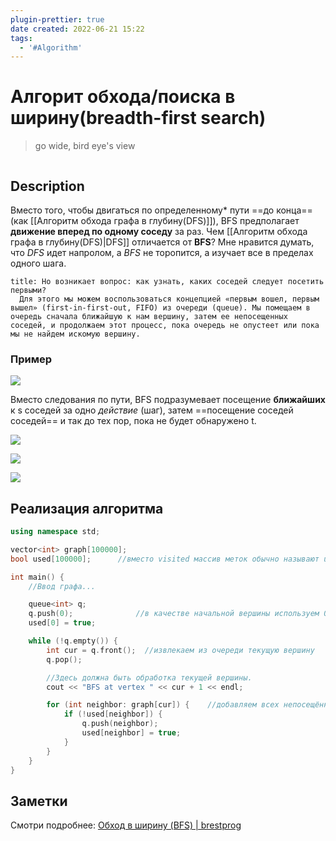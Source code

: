```yaml
---
plugin-prettier: true
date created: 2022-06-21 15:22
tags:
  - '#Algorithm'
---
```

# Алгорит обхода/поиска в ширину(breadth-first search)

>go wide, bird eye's view
```toc
```
## Description

Вместо того, чтобы двигаться по определенному* пути ==до конца==(как [[Алгоритм обхода графа в глубину(DFS)]]), BFS предполагает **движение вперед по одному соседу** за раз.
Чем [[Алгоритм обхода графа в глубину(DFS)|DFS]] отличается от **BFS**? Мне нравится думать, что _DFS_ идет напролом, а _BFS_ не торопится, а изучает все в пределах одного шага.

```ad-note
title: Но возникает вопрос: как узнать, каких соседей следует посетить первыми?  
  Для этого мы можем воспользоваться концепцией «первым вошел, первым вышел» (first-in-first-out, FIFO) из очереди (queue). Мы помещаем в очередь сначала ближайшую к нам вершину, затем ее непосещенных соседей, и продолжаем этот процесс, пока очередь не опустеет или пока мы не найдем искомую вершину.
```

### Пример

![](https://habrastorage.org/r/w1560/webt/-d/dk/wt/-ddkwtwgddcvzo4mbrpzeiaklm8.png)

Вместо следования по пути, BFS подразумевает посещение **ближайших** к s соседей за одно _действие_ (шаг), затем ==посещение соседей соседей== и так до тех пор, пока не будет обнаружено t.

![](https://habrastorage.org/r/w1560/webt/1u/vb/ny/1uvbnygi83vt6bxqnmv1hbwuzyq.png)

![](https://habrastorage.org/r/w1560/webt/tg/en/jq/tgenjqvsz1zipcv3obsicrhq78a.png)

![](https://habrastorage.org/r/w1560/webt/tf/j9/on/tfj9on04zudfmelpbn00xeh_tpm.png)

## Реализация алгоритма

```cpp
using namespace std;

vector<int> graph[100000];
bool used[100000];      //вместо visited массив меток обычно называют used.

int main() {
    //Ввод графа...

    queue<int> q;
    q.push(0);              //в качестве начальной вершины используем 0.
    used[0] = true;

    while (!q.empty()) {
        int cur = q.front();  //извлекаем из очереди текущую вершину
        q.pop();

        //Здесь должна быть обработка текущей вершины.
        cout << "BFS at vertex " << cur + 1 << endl;

        for (int neighbor: graph[cur]) {    //добавляем всех непосещённых соседей.
            if (!used[neighbor]) {
                q.push(neighbor);
                used[neighbor] = true;
            }
        }
    }
}
```

## Заметки

Смотри подробнее: [Обход в ширину (BFS) | brestprog](https://brestprog.by/topics/bfs/)
